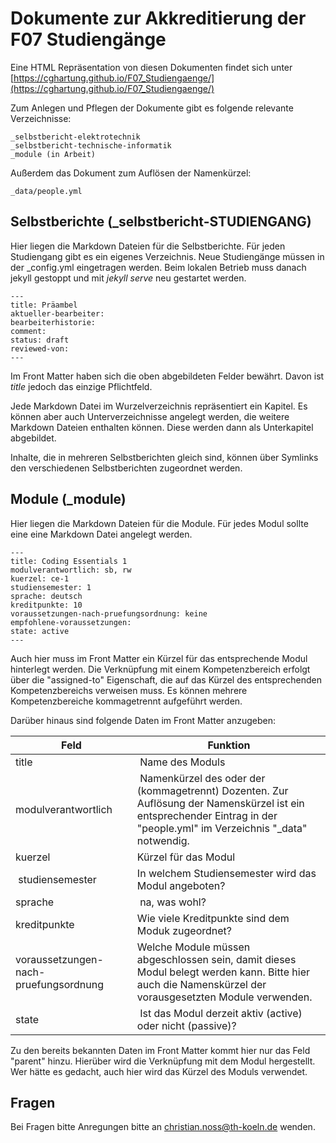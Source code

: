 # Dokumente zur Akkreditierung der F07 Studiengänge

Eine HTML Repräsentation von diesen Dokumenten findet sich unter [https://cghartung.github.io/F07_Studiengaenge/](https://cghartung.github.io/F07_Studiengaenge/)

Zum Anlegen und Pflegen der Dokumente gibt es folgende relevante Verzeichnisse:

```
_selbstbericht-elektrotechnik
_selbstbericht-technische-informatik
_module (in Arbeit)

```

Außerdem das Dokument zum Auflösen der Namenkürzel:

```
_data/people.yml

```

## Selbstberichte (_selbstbericht-STUDIENGANG)

Hier liegen die Markdown Dateien für die Selbstberichte. Für jeden Studiengang gibt es ein eigenes Verzeichnis. Neue Studiengänge müssen in der _config.yml eingetragen werden. Beim lokalen Betrieb muss danach jekyll gestoppt und mit *jekyll serve* neu gestartet werden.

```
---
title: Präambel
aktueller-bearbeiter:
bearbeiterhistorie:
comment:
status: draft
reviewed-von:
---
```

Im Front Matter haben sich die oben abgebildeten Felder bewährt. Davon ist *title* jedoch das einzige Pflichtfeld.

Jede Markdown Datei im Wurzelverzeichnis repräsentiert ein Kapitel. Es können aber auch Unterverzeichnisse angelegt werden, die weitere Markdown Dateien enthalten können. Diese werden dann als Unterkapitel abgebildet.

Inhalte, die in mehreren Selbstberichten gleich sind, können über Symlinks den verschiedenen Selbstberichten zugeordnet werden. 

## Module (_module)

Hier liegen die Markdown Dateien für die Module. Für jedes Modul sollte eine eine Markdown Datei angelegt werden.

```
---
title: Coding Essentials 1
modulverantwortlich: sb, rw
kuerzel: ce-1
studiensemester: 1
sprache: deutsch
kreditpunkte: 10
voraussetzungen-nach-pruefungsordnung: keine
empfohlene-voraussetzungen: 
state: active
---
```

Auch hier muss im Front Matter ein Kürzel für das entsprechende Modul hinterlegt werden. Die Verknüpfung mit einem Kompetenzbereich erfolgt über die "assigned-to" Eigenschaft, die auf das Kürzel des entsprechenden Kompetenzbereichs verweisen muss. Es können mehrere Kompetenzbereiche kommagetrennt aufgeführt werden.

Darüber hinaus sind folgende Daten im Front Matter anzugeben:

| Feld | Funktion |
| --- | --- |
| title | Name des Moduls |
| modulverantwortlich | Namenkürzel des oder der (kommagetrennt) Dozenten. Zur Auflösung der Namenskürzel ist ein entsprechender Eintrag in der "people.yml" im Verzeichnis "_data" notwendig. |
| kuerzel | Kürzel für das Modul |
| studiensemester | In welchem Studiensemester wird das Modul angeboten? |
| sprache | na, was wohl? |
| kreditpunkte | Wie viele Kreditpunkte sind dem Moduk zugeordnet? |
| voraussetzungen-nach-pruefungsordnung | Welche Module müssen abgeschlossen sein, damit dieses Modul belegt werden kann. Bitte hier auch die Namenskürzel der vorausgesetzten Module verwenden. |
| state | Ist das Modul derzeit aktiv (active) oder nicht (passive)? |

Zu den bereits bekannten Daten im Front Matter kommt hier nur das Feld "parent" hinzu. Hierüber wird die Verknüpfung mit dem Modul hergestellt. Wer hätte es gedacht, auch hier wird das Kürzel des Moduls verwendet.

## Fragen

Bei Fragen bitte Anregungen bitte an christian.noss@th-koeln.de wenden.

